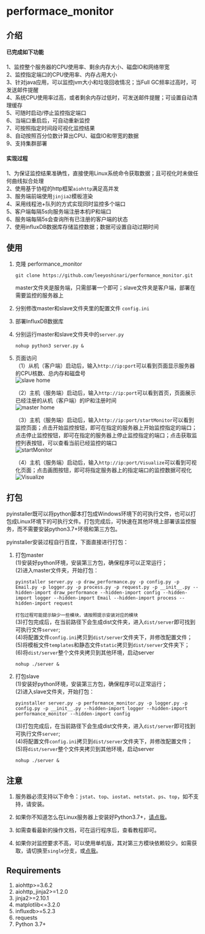 # performace_monitor
## 介绍
#### 已完成如下功能<br>
1、监控整个服务器的CPU使用率、剩余内存大小、磁盘IO和网络带宽<br>
2、监控指定端口的CPU使用率、内存占用大小<br>
3、针对java应用，可以监控jvm大小和垃圾回收情况；当Full GC频率过高时，可发送邮件提醒<br>
4、系统CPU使用率过高，或者剩余内存过低时，可发送邮件提醒；可设置自动清理缓存<br>
5、可随时启动/停止监控指定端口<br>
6、当端口重启后，可自动重新监控<br>
7、可按照指定时间段可视化监控结果<br>
8、自动按照百分位数计算出CPU、磁盘IO和带宽的数据<br>
9、支持集群部署<br>

#### 实现过程
1、为保证监控结果准确性，直接使用Linux系统命令获取数据；且可视化时未做任何曲线拟合处理<br>
2、使用基于协程的http框架`aiohttp`满足高并发<br>
3、服务端前端使用`jinjia2`模板渲染<br>
4、采用线程池+队列的方式实现同时监控多个端口<br>
5、客户端每隔5s向服务端注册本机IP和端口<br>
6、服务端每隔5s会查询所有已注册的客户端的状态<br>
7、使用influxDB数据库存储监控数据；数据可设置自动过期时间<br>

## 使用
1. 克隆 performance_monitor
   ```shell
   git clone https://github.com/leeyoshinari/performance_monitor.git
   ```
   master文件夹是服务端，只需部署一个即可；slave文件夹是客户端，部署在需要监控的服务器上<br>

2. 分别修改master和slave文件夹里的配置文件 `config.ini`

3. 部署InfluxDB数据库
   
4. 分别运行master和slave文件夹中的`server.py`
   ```shell
   nohup python3 server.py &
   ```

5. 页面访问<br>
   （1）从机（客户端）启动后，输入`http://ip:port`可以看到页面显示服务器的CPU核数、总内存和磁盘号<br>
   ![slave home](https://github.com/leeyoshinari/performance_monitor/blob/master/master/static/slave.jpg)
   
   （2）主机（服务端）启动后，输入`http://ip:port`可以看到首页，页面展示已经注册的从机（客户端）的IP和注册时间<br>
   ![master home](https://github.com/leeyoshinari/performance_monitor/blob/master/master/static/home.jpg)
   
   （3）主机（服务端）启动后，输入`http://ip:port/startMonitor`可以看到监控页面；点击开始监控按钮，即可在指定的服务器上开始监控指定的端口；点击停止监控按钮，即可在指定的服务器上停止监控指定的端口；点击获取监控列表按钮，可以查看当前已经监控的端口<br>
   ![startMonitor](https://github.com/leeyoshinari/performance_monitor/blob/master/master/static/monitor.jpg)
   
   （4）主机（服务端）启动后，输入`http://ip:port/Visualize`可以看到可视化页面；点击画图按钮，即可将指定服务器上的指定端口的监控数据可视化<br>
   ![Visualize](https://github.com/leeyoshinari/performance_monitor/blob/master/master/static/visual.jpg)
   
## 打包
pyinstaller既可以将python脚本打包成Windows环境下的可执行文件，也可以打包成Linux环境下的可执行文件。打包完成后，可快速在其他环境上部署该监控服务，而不需要安装python3.7+环境和第三方包。<br>

pyinstaller安装过程自行百度，下面直接进行打包：<br>

1. 打包master<br>
    (1)安装好python环境，安装第三方包，确保程序可以正常运行；<br>
    (2)进入master文件夹，开始打包：<br>
    ```shell
    pyinstaller server.py -p draw_performance.py -p config.py -p Email.py -p logger.py -p process.py -p request.py -p __init__.py --hidden-import draw_performance --hidden-import config --hidden-import logger --hidden-import Email --hidden-import process --hidden-import request
    ```
    `打包过程可能提示缺少一些模块，请按照提示安装对应的模块`<br>
    (3)打包完成后，在当前路径下会生成dist文件夹，进入`dist/server`即可找到可执行文件`server`;<br>
    (4)将配置文件`config.ini`拷贝到`dist/server`文件夹下，并修改配置文件；<br>
    (5)将模板文件`templates`和静态文件`static`拷贝到`dist/server`文件夹下；<br>
    (6)将`dist/server`整个文件夹拷贝到其他环境，启动server
    ```shell
    nohup ./server &
    ```

2. 打包slave<br>
    (1)安装好python环境，安装第三方包，确保程序可以正常运行；<br>
    (2)进入slave文件夹，开始打包：<br>
    ```shell
    pyinstaller server.py -p performance_monitor.py -p logger.py -p config.py -p __init__.py --hidden-import logger --hidden-import performance_monitor --hidden-import config
    ```
    (3)打包完成后，在当前路径下会生成dist文件夹，进入`dist/server`即可找到可执行文件`server`;<br>
    (4)将配置文件`config.ini`拷贝到`dist/server`文件夹下，并修改配置文件；<br>
    (5)将`dist/server`整个文件夹拷贝到其他环境，启动server
    ```shell
    nohup ./server &
    ```

## 注意
1. 服务器必须支持以下命令：`jstat`、`top`、`iostat`、`netstat`、`ps`、`top`，如不支持，请安装。

2. 如果你不知道怎么在Linux服务器上安装好Python3.7+，[请点我](https://github.com/leeyoshinari/performance_monitor/wiki/Python-3.7.x-%E5%AE%89%E8%A3%85)。

3. 如需查看最新的操作文档，可在运行程序后，查看教程即可。

4. 如果你对监控要求不高，可以使用单机版，其对第三方模块依赖较少。如需获取，请切换至`single`分支，或[点我](https://github.com/leeyoshinari/performance_monitor/tree/single)。

## Requirements
1. aiohttp>=3.6.2
2. aiohttp_jinja2>=1.2.0
3. jinja2>=2.10.1
4. matplotlib<=3.2.0
5. influxdb>=5.2.3
6. requests
7. Python 3.7+
